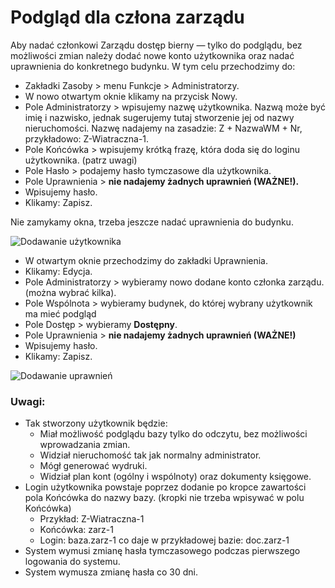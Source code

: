 # Podgląd dla człona zarządu

Aby nadać członkowi Zarządu dostęp bierny — tylko do podglądu, bez możliwości zmian należy dodać nowe konto użytkownika oraz nadać uprawnienia do konkretnego budynku. W tym celu przechodzimy do:

- Zakładki Zasoby > menu Funkcje > Administratorzy.
- W nowo otwartym oknie klikamy na przycisk Nowy.
- Pole Administratorzy > wpisujemy nazwę użytkownika. Nazwą może być imię i nazwisko, jednak sugerujemy tutaj stworzenie jej od nazwy nieruchomości. Nazwę nadajemy na zasadzie: Z + NazwaWM + Nr, przykładowo: Z-Wiatraczna-1.
- Pole Końcówka > wpisujemy krótką frazę, która doda się do loginu użytkownika. (patrz uwagi)
- Pole Hasło > podajemy hasło tymczasowe dla użytkownika.
- Pole Uprawnienia > **nie nadajemy żadnych uprawnień (WAŻNE!).**
- Wpisujemy hasło.
- Klikamy: Zapisz.

Nie zamykamy okna, trzeba jeszcze nadać uprawnienia do budynku.

![Dodawanie użytkownika](zarzad1.gif)

- W otwartym oknie przechodzimy do zakładki Uprawnienia.
- Klikamy: Edycja.
- Pole Administratorzy > wybieramy nowo dodane konto członka zarządu. (można wybrać kilka).
- Pole Wspólnota > wybieramy budynek, do której wybrany użytkownik ma mieć podgląd
- Pole Dostęp > wybieramy **Dostępny**.
- Pole Uprawnienia > **nie nadajemy żadnych uprawnień (WAŻNE!)**
- Wpisujemy hasło.
- Klikamy: Zapisz.

![Dodawanie uprawnień](zarzad2.gif)

### Uwagi:

- Tak stworzony użytkownik będzie: 
  - Miał możliwość podglądu bazy tylko do odczytu, bez możliwości wprowadzania zmian. 
  - Widział nieruchomość tak jak normalny administrator. 
  - Mógł generować wydruki.
  - Widział plan kont (ogólny i wspólnoty) oraz dokumenty księgowe.
- Login użytkownika powstaje poprzez dodanie po kropce zawartości pola Końcówka do nazwy bazy. (kropki nie trzeba wpisywać w polu Końcówka)
  - Przykład: Z-Wiatraczna-1
  - Końcówka: zarz-1
  - Login: baza.zarz-1 co daje w przykładowej bazie: doc.zarz-1
- System wymusi zmianę hasła tymczasowego podczas pierwszego logowania do systemu.
- System wymusza zmianę hasła co 30 dni.